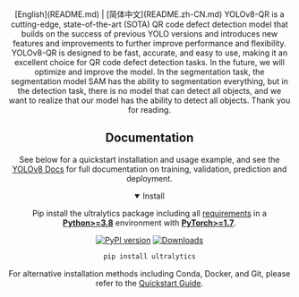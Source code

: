 <div align="center">
[English](README.md) | [简体中文](README.zh-CN.md)
  YOLOv8-QR is a cutting-edge, state-of-the-art (SOTA) QR code defect detection model that builds on the success of previous YOLO versions and introduces new features and improvements to further improve performance and flexibility. YOLOv8-QR is designed to be fast, accurate, and easy to use, making it an excellent choice for QR code defect detection tasks. In the future, we will optimize and improve the model. In the segmentation task, the segmentation model SAM has the ability to segmentation everything, but in the detection task, there is no model that can detect all objects, and we want to realize that our model has the ability to detect all objects. Thank you for reading.


## <div align="center">Documentation</div>

See below for a quickstart installation and usage example, and see the [YOLOv8 Docs](https://docs.ultralytics.com) for full documentation on training, validation, prediction and deployment.

<details open>
<summary>Install</summary>

Pip install the ultralytics package including all [requirements](https://github.com/ultralytics/ultralytics/blob/main/requirements.txt) in a [**Python>=3.8**](https://www.python.org/) environment with [**PyTorch>=1.7**](https://pytorch.org/get-started/locally/).

[![PyPI version](https://badge.fury.io/py/ultralytics.svg)](https://badge.fury.io/py/ultralytics) [![Downloads](https://static.pepy.tech/badge/ultralytics)](https://pepy.tech/project/ultralytics)

```bash
pip install ultralytics
```

For alternative installation methods including Conda, Docker, and Git, please refer to the [Quickstart Guide](https://docs.ultralytics.com/quickstart).


</div>

